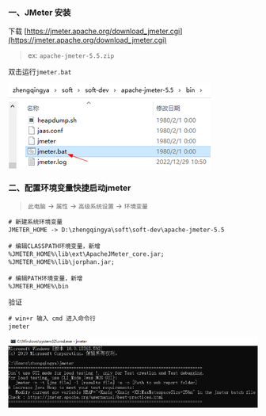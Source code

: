 ﻿### 一、JMeter 安装

下载 [https://jmeter.apache.org/download_jmeter.cgi](https://jmeter.apache.org/download_jmeter.cgi)

> ex: `apache-jmeter-5.5.zip`

双击运行`jmeter.bat`

![img.png](images/jmeter-windows-run.png)

### 二、配置环境变量快捷启动jmeter

> `此电脑` -> `属性` -> `高级系统设置` -> `环境变量`

```
# 新建系统环境变量
JMETER_HOME -> D:\zhengqingya\soft\soft-dev\apache-jmeter-5.5

# 编辑CLASSPATH环境变量，新增
%JMETER_HOME%\lib\ext\ApacheJMeter_core.jar; %JMETER_HOME%\lib\jorphan.jar;

# 编辑PATH环境变量，新增
%JMETER_HOME%\bin
```

验证

```
# win+r 输入 cmd 进入命令行
jmeter
```

![img_1.png](images/jmeter-windows-run-cmd.png)


